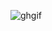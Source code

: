 ![ghgif](https://github.com/its-gabo/its-gabo/assets/86124169/15be9ddf-ad27-4ca5-9072-9ad5efaacdb6)
